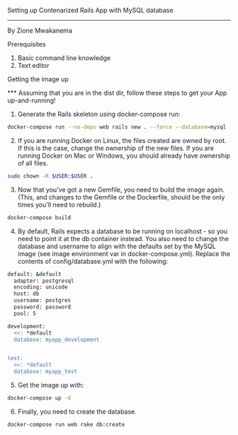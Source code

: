 Setting up Contenarized Rails App with MySQL database
_____________________________________________________________________________________________________________________

By						      Zione Mwakanema


Prerequisites

1. Basic command line knowledge
2. Text editor

Getting the image up

*** Assuming that you are in the dist dir, follow these steps to get your App up-and-running!

1. Generate the Rails skeleton using docker-compose run:
```bash
docker-compose run --no-deps web rails new . --force --database=mysql
```

2. If you are running Docker on Linux, the files created are owned by root. If this is the case, change the ownership of the new files. If you are running Docker on Mac or Windows, you should already have ownership of all files.
```bash
sudo chown -R $USER:$USER .
```


3. Now that you’ve got a new Gemfile, you need to build the image again. (This, and changes to the Gemfile or the Dockerfile, should be the only times you’ll need to rebuild.)
```bash
docker-compose build
```
4. By default, Rails expects a database to be running on localhost - so you need to point it at the db container instead. You also need to change the database and username to align with the defaults set by the MySQL image (see image environment var in docker-compose.yml). Replace the contents of config/database.yml with the following:

```bash
default: &default
  adapter: postgresql
  encoding: unicode
  host: db
  username: postgres
  password: password
  pool: 5

development:
  <<: *default
  database: myapp_development


test:
  <<: *default
  database: myapp_test
```

5. Get the image up with:
```bash 
docker-compose up -d
```

6. Finally, you need to create the database.
```bash
docker-compose run web rake db:create
```





